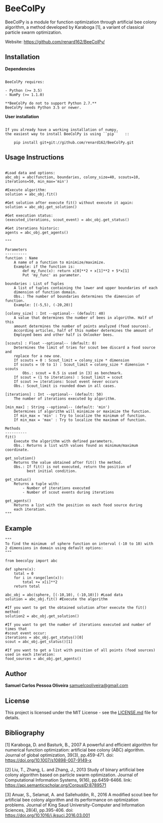 BeeColPy
============

BeeColPy is a module for function optimization through artificial bee colony
algorithm, a method developed by Karaboga [1], a variant of classical
particle swarm optimization.

Website: https://github.com/renard162/BeeColPy/

Installation
------------

**Dependencies**
~~~~~~~~~~~~~~~~~

BeeColPy requires:

- Python (>= 3.5)
- NumPy (>= 1.1.0)

**BeeColPy do not to support Python 2.7.**
BeeColPy needs Python 3.5 or newer.
~~~~~~~~~~~~~~~~~

**User installation**
~~~~~~~~~~~~~~~~~

If you already have a working installation of numpy,
the easiest way to install BeeColPy is using ``pip``   ::

    pip install git+git://github.com/renard162/BeeColPy.git
~~~~~~~~~~~~~~~~~

Usage Instructions
----------
~~~~~~~~~~~~~~~~~

#Load data and options:
abc_obj = abc(function, boundaries, colony_size=40, scouts=10, iterations=50, min_max='min')

#Execute algorithm: 
solution = abc_obj.fit()

#Get solution after execute fit() without execute it again:
solution = abc_obj.get_solution()

#Get execution status:
(executed_iterations, scout_event) = abc_obj.get_status()

#Get iterations historic:
agents = abc_obj.get_agents()

"""

Parameters
----------
function : Name
	A name of a function to minimize/maximize.
	Example: if the function is:
		def my_func(x): return x[0]**2 + x[1]**2 + 5*x[1]
		Put 'my_func' as parameter.

boundaries : List of Tuples
	A list of tuples containing the lower and upper boundaries of each
	dimension of function domain.
	Obs.: The number of boundaries determines the dimension of function.
	Example: [(-5,5), (-20,20)]

[colony_size] : Int --optional-- (default: 40)
	A value that determines the number of bees in algorithm. Half of this
	amount determines the number of points analyzed (food sources).
	According articles, half of this number determines the amount of
	Employed bees and other half is Onlooker bees.

[scouts] : Float --optional-- (default: 0)
	Determines the limit of tries for scout bee discard a food source and
	replace for a new one.
	If scouts = 0 : Scout_limit = colony_size * dimension
	If scouts = (0 to 1) : Scout_limit = colony_size * dimension * scouts
		Obs.: scout = 0.5 is used in [3] as benchmark.
	If scout = (1 to iterations) : Scout_limit = scout
	If scout >= iterations: Scout event never occurs
	Obs.: Scout_limit is rounded down in all cases.

[iterations] : Int --optional-- (default: 50)
	The number of iterations executed by algorithm.

[min_max] : String --optional-- (default: 'min')
	Determines if algorithm will minimize or maximize the function.
	If min_max = 'min' : Try to localize the minimum of function.
	If min_max = 'max' : Try to localize the maximum of function.

Methods
----------
fit()
	Execute the algorithm with defined parameters.
	Obs.: Returns a list with values found as minimum/maximum coordinate.

get_solution()
	Returns the value obtained after fit() the method.
	Obs.: If fit() is not executed, return the position of
		  best initial condition.

get_status()
	Returns a tuple with:
		- Number of iterations executed
		- Number of scout events during iterations

get_agents()
	Returns a list with the position os each food source during
	each iteration.
"""
~~~~~~~~~~~~~~~~~

Example
----------
~~~~~~~~~~~~~~~~~
"""
To find the minimum  of sphere function on interval (-10 to 10) with
2 dimensions in domain using default options:
"""

from beecolpy import abc

def sphere(x):
	total = 0
	for i in range(len(x)):
		total += x[i]**2
	return total
	
abc_obj = abc(sphere, [(-10,10), (-10,10)]) #Load data
solution = abc_obj.fit() #Execute the algorithm

#If you want to get the obtained solution after execute the fit() method:
solution2 = abc_obj.get_solution()

#If you want to get the number of iterations executed and number of times that
#scout event occur:
iterations = abc_obj.get_status()[0]
scout = abc_obj.get_status()[1]

#If you want to get a list with position of all points (food sources) used in each iteration:
food_sources = abc_obj.get_agents()

~~~~~~~~~~~~~~~~~

Author
--------------
**Samuel Carlos Pessoa Oliveira**
samuelcpoliveira@gmail.com

License
--------------
This project is licensed under the MIT License - see the [LICENSE.md](LICENSE.md) file for details.

Bibliography
---------------
 [1] Karaboga, D. and Basturk, B., 2007
	 A powerful and efficient algorithm for numerical function optimization:
	 artificial bee colony (ABC) algorithm. Journal of global optimization, 39(3), pp.459-471.
     doi: https://doi.org/10.1007/s10898-007-9149-x
 
 [2] Liu, T., Zhang, L. and Zhang, J., 2013
	 Study of binary artificial bee colony algorithm based on particle swarm optimization.
	 Journal of Computational Information Systems, 9(16), pp.6459-6466.
     link: https://api.semanticscholar.org/CorpusID:8789571

 [3] Anuar, S., Selamat, A. and Sallehuddin, R., 2016
	 A modified scout bee for artificial bee colony algorithm and its performance on optimization
	 problems. Journal of King Saud University-Computer and Information Sciences, 28(4), pp.395-406.
     doi: https://doi.org/10.1016/j.jksuci.2016.03.001
	 